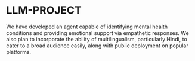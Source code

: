 # LLM-PROJECT
We have developed an agent capable of identifying mental health conditions and providing emotional support via empathetic responses. We also plan to incorporate the ability of multilingualism, particularly Hindi, to cater to a broad audience easily, along with public deployment on popular platforms.
